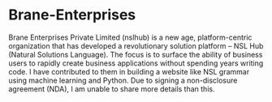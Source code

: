 # Brane-Enterprises
Brane Enterprises Private Limited (nslhub) is a new age, platform-centric organization that has developed a revolutionary solution platform – NSL Hub (Natural Solutions Language).  The focus is to surface the ability of business users to rapidly create business applications without spending years writing code.
I have contributed to them in building a website like NSL grammar using machine learning and Python. Due to signing a non-disclosure agreement (NDA), I am unable to share more details than this.
